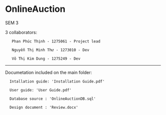 # OnlineAuction
 SEM 3

3 collaborators:

       Phan Phúc Thịnh - 1275061 - Project lead

       Nguyễn Thị Minh Thư - 1273010 - Dev

       Võ Thị Kim Dung - 1275249 - Dev
 
 ---------------------------------------------------------------------

Documetation included on the main folder:

      Intallation guide: 'Installation Guide.pdf'
      
      User guide: 'User Guide.pdf'

      Database source : 'OnlineAuctionDB.sql'

      Design document : 'Review.docx'
